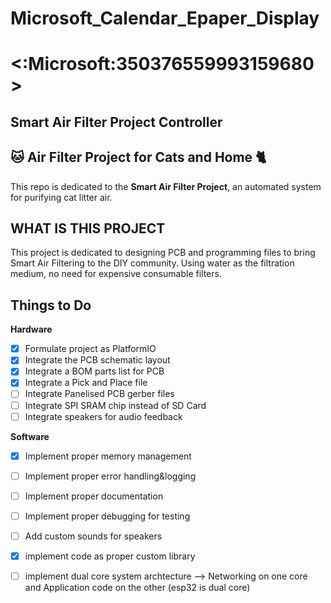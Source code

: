 # Microsoft_Calendar_Epaper_Display

# <:Microsoft:350376559993159680>

## Smart Air Filter Project Controller

## :cat: Air Filter Project for Cats and Home :cat2:

This repo is dedicated to the **Smart Air Filter Project**, an automated system for purifying cat litter air.

## WHAT IS THIS PROJECT

This project is dedicated to designing PCB and programming files to bring Smart Air Filtering to the DIY community. Using water as the filtration medium, no need for expensive consumable filters. 

## Things to Do

**__Hardware__**

- [x] Formulate project as PlatformIO
- [x] Integrate the PCB schematic layout
- [x] Integrate a BOM parts list for PCB
- [x] Integrate a Pick and Place file
- [ ] Integrate Panelised PCB gerber files
- [ ] Integrate SPI SRAM chip instead of SD Card
- [ ] Integrate speakers for audio feedback

**__Software__**

- [x] Implement proper memory management
- [ ] Implement proper error handling&logging
- [ ] Implement proper documentation
- [ ] Implement proper debugging for testing
- [ ] Add custom sounds for speakers
- [x] implement code as proper custom library
- [ ] implement dual core system archtecture
        --> Networking on one core and Application code on the other (esp32 is dual core)
        

